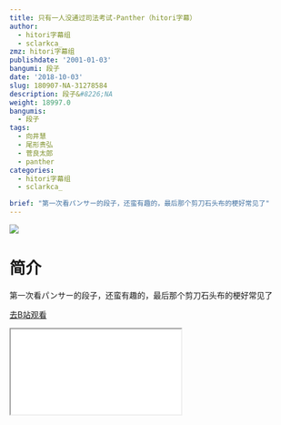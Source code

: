 ```yaml
---
title: 只有一人没通过司法考试-Panther（hitori字幕）
author:
  - hitori字幕组
  - sclarkca_
zmz: hitori字幕组
publishdate: '2001-01-03'
bangumi: 段子
date: '2018-10-03'
slug: 180907-NA-31278584
description: 段子&#8226;NA
weight: 18997.0
bangumis:
  - 段子
tags:
  - 向井慧
  - 尾形贵弘
  - 菅良太郎
  - panther
categories:
  - hitori字幕组
  - sclarkca_

brief: "第一次看パンサー的段子，还蛮有趣的，最后那个剪刀石头布的梗好常见了"
---
```

![](https://i.imgur.com/fvun7wY.jpg)
# 简介  
第一次看パンサー的段子，还蛮有趣的，最后那个剪刀石头布的梗好常见了  

[去B站观看](https://www.bilibili.com/video/av31278584/)
<div class ="resp-container"><iframe class="testiframe" src="//player.bilibili.com/player.html?aid=31278584"", scrolling="no", allowfullscreen="true" > </iframe></div> 
